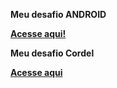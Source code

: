 <strong>Meu desafio ANDROID

<a href="https://marcellimarcos.github.io/html-css/ex022/desafio.html">Acesse aqui!</a>

Meu desafio Cordel

<a href="https://marcellimarcos.github.io/html-css/desafio-cordel/desafio-cordel.html"> Acesse aqui </a>

